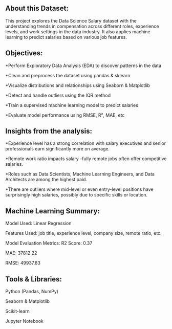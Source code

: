 ## About this Dataset:

This project explores the Data Science Salary dataset with the understanding trends in compensation across different roles, experience levels, and work settings in the data industry. It also applies machine learning to predict salaries based on various job features.

## Objectives:

*Perform Exploratory Data Analysis (EDA) to discover patterns in the data

*Clean and preprocess the dataset using pandas & sklearn

*Visualize distributions and relationships using Seaborn & Matplotlib

*Detect and handle outliers using the IQR method

*Train a supervised machine learning model to predict salaries

*Evaluate model performance using RMSE, R², MAE, etc

## Insights from the analysis:

*Experience level has a strong correlation with salary  executives and senior professionals earn significantly more on average.

*Remote work ratio impacts salary -fully remote jobs often offer competitive salaries.

*Roles such as Data Scientists, Machine Learning Engineers, and Data Architects are among the highest paid.

*There are outliers where mid-level or even entry-level positions have surprisingly high salaries, possibly due to specific skills or location.

## Machine Learning Summary:

Model Used: Linear Regression

Features Used: job title, experience level, company size, remote ratio, etc.

Model Evaluation Metrics:
R2 Score: 0.37

MAE: 37812.22

RMSE: 49937.83

## Tools & Libraries:

Python (Pandas, NumPy)

Seaborn & Matplotlib

Scikit-learn

Jupyter Notebook
